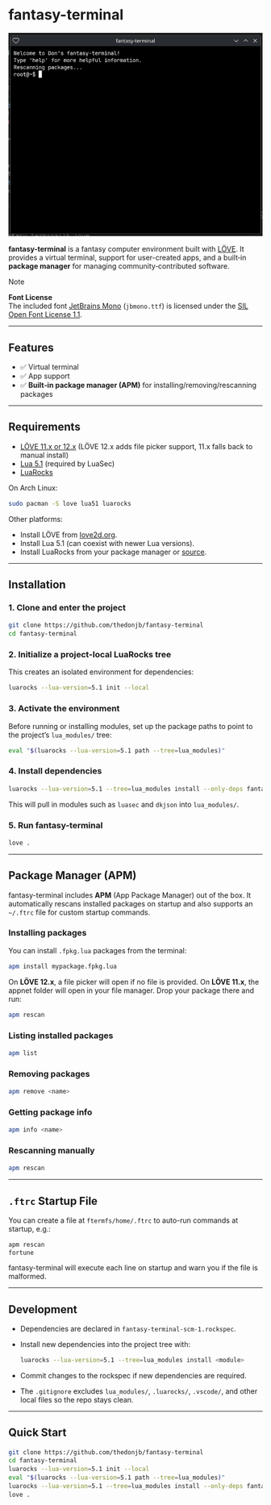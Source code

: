 # fantasy-terminal

![fantasy-terminal screenshot](docs/screenshot.png)

**fantasy-terminal** is a fantasy computer environment built with [LÖVE](https://love2d.org/).
It provides a virtual terminal, support for user-created apps, and a built‑in **package manager** for managing community‑contributed software.

> [!NOTE]
> **Font License**  
> The included font [JetBrains Mono](https://www.jetbrains.com/lp/mono/) (`jbmono.ttf`) is licensed under the [SIL Open Font License 1.1](docs/OFL.txt).

---

## Features

* ✅ Virtual terminal
* ✅ App support
* ✅ **Built‑in package manager (APM)** for installing/removing/rescanning packages

---

## Requirements

* [LÖVE 11.x or 12.x](https://love2d.org/) (LÖVE 12.x adds file picker support, 11.x falls back to manual install)
* [Lua 5.1](https://www.lua.org/) (required by LuaSec)
* [LuaRocks](https://luarocks.org/)

On Arch Linux:

```bash
sudo pacman -S love lua51 luarocks
```

Other platforms:

* Install LÖVE from [love2d.org](https://love2d.org/).
* Install Lua 5.1 (can coexist with newer Lua versions).
* Install LuaRocks from your package manager or [source](https://luarocks.org/).

---

## Installation

### 1. Clone and enter the project

```bash
git clone https://github.com/thedonjb/fantasy-terminal
cd fantasy-terminal
```

### 2. Initialize a project-local LuaRocks tree

This creates an isolated environment for dependencies:

```bash
luarocks --lua-version=5.1 init --local
```

### 3. Activate the environment

Before running or installing modules, set up the package paths to point to the project’s `lua_modules/` tree:

```bash
eval "$(luarocks --lua-version=5.1 path --tree=lua_modules)"
```

### 4. Install dependencies

```bash
luarocks --lua-version=5.1 --tree=lua_modules install --only-deps fantasy-terminal-scm-1.rockspec
```

This will pull in modules such as `luasec` and `dkjson` into `lua_modules/`.

### 5. Run fantasy-terminal

```bash
love .
```

---

## Package Manager (APM)

fantasy-terminal includes **APM** (App Package Manager) out of the box.
It automatically rescans installed packages on startup and also supports an `~/.ftrc` file for custom startup commands.

### Installing packages

You can install `.fpkg.lua` packages from the terminal:

```bash
apm install mypackage.fpkg.lua
```

On **LÖVE 12.x**, a file picker will open if no file is provided.
On **LÖVE 11.x**, the appnet folder will open in your file manager. Drop your package there and run:

```bash
apm rescan
```

### Listing installed packages

```bash
apm list
```

### Removing packages

```bash
apm remove <name>
```

### Getting package info

```bash
apm info <name>
```

### Rescanning manually

```bash
apm rescan
```

---

## `.ftrc` Startup File

You can create a file at `ftermfs/home/.ftrc` to auto-run commands at startup, e.g.:

```
apm rescan
fortune
```

fantasy-terminal will execute each line on startup and warn you if the file is malformed.

---

## Development

* Dependencies are declared in `fantasy-terminal-scm-1.rockspec`.

* Install new dependencies into the project tree with:

  ```bash
  luarocks --lua-version=5.1 --tree=lua_modules install <module>
  ```

* Commit changes to the rockspec if new dependencies are required.

* The `.gitignore` excludes `lua_modules/`, `.luarocks/`, `.vscode/`, and other local files so the repo stays clean.

---

## Quick Start

```bash
git clone https://github.com/thedonjb/fantasy-terminal
cd fantasy-terminal
luarocks --lua-version=5.1 init --local
eval "$(luarocks --lua-version=5.1 path --tree=lua_modules)"
luarocks --lua-version=5.1 --tree=lua_modules install --only-deps fantasy-terminal-scm-1.rockspec
love .
```